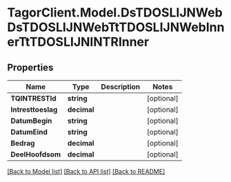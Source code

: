 # TagorClient.Model.DsTDOSLIJNWebDsTDOSLIJNWebTtTDOSLIJNWebInnerTtTDOSLIJNINTRInner

## Properties

Name | Type | Description | Notes
------------ | ------------- | ------------- | -------------
**TQINTRESTId** | **string** |  | [optional] 
**Intresttoeslag** | **decimal** |  | [optional] 
**DatumBegin** | **string** |  | [optional] 
**DatumEind** | **string** |  | [optional] 
**Bedrag** | **decimal** |  | [optional] 
**DeelHoofdsom** | **decimal** |  | [optional] 

[[Back to Model list]](../README.md#documentation-for-models) [[Back to API list]](../README.md#documentation-for-api-endpoints) [[Back to README]](../README.md)

